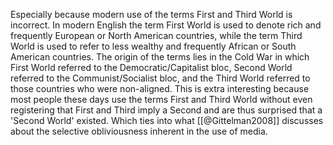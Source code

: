 Especially because modern use of the terms First and Third World is incorrect. In modern English the term First World is used to denote rich and frequently European or North American countries, while the term Third World is used to refer to less wealthy and frequently African or South American countries. The origin of the terms lies in the Cold War in which First World referred to the Democratic/Capitalist bloc, Second World referred to the Communist/Socialist bloc, and the Third World referred to those countries who were non-aligned. This is extra interesting because most people these days use the terms First and Third World without even registering that First and Third imply a Second and are thus surprised that a 'Second World' existed. Which ties into what [[@Gittelman2008]] discusses about the selective obliviousness inherent in the use of media.